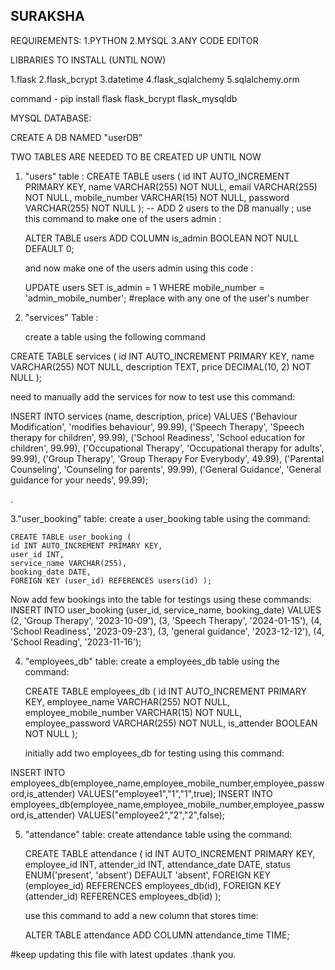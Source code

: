 ## SURAKSHA ##
REQUIREMENTS:
1.PYTHON
2.MYSQL
3.ANY CODE EDITOR

LIBRARIES TO INSTALL (UNTIL NOW)

1.flask
2.flask_bcrypt
3.datetime
4.flask_sqlalchemy
5.sqlalchemy.orm

command - pip install flask flask_bcrypt flask_mysqldb

MYSQL DATABASE:

CREATE A DB NAMED "userDB"

TWO TABLES ARE NEEDED TO BE CREATED UP UNTIL NOW

1. "users" table : CREATE TABLE users (
    id INT AUTO_INCREMENT PRIMARY KEY,
    name VARCHAR(255) NOT NULL,
    email VARCHAR(255) NOT NULL,
    mobile_number VARCHAR(15) NOT NULL,
    password VARCHAR(255) NOT NULL
);
 -- ADD 2 users to the DB manually ; use this command to make one of the users admin :

     ALTER TABLE users ADD COLUMN is_admin BOOLEAN NOT NULL DEFAULT 0;

   and now make one of the users admin using this code :
   
   UPDATE users SET is_admin = 1 WHERE mobile_number = 'admin_mobile_number';  #replace with any one of the user's number

    


2. "services" Table :

   create a table using the following command 

CREATE TABLE services (
    id INT AUTO_INCREMENT PRIMARY KEY,
    name VARCHAR(255) NOT NULL,
    description TEXT,
    price DECIMAL(10, 2) NOT NULL
);

need to manually add the services for now to test  use this command:

INSERT INTO services (name, description, price) VALUES
('Behaviour Modification', 'modifies behaviour', 99.99),
('Speech Therapy', 'Speech therapy for children', 99.99),
('School Readiness', 'School education for children', 99.99),
('Occupational Therapy', 'Occupational therapy for adults', 99.99),
('Group Therapy', 'Group Therapy For Everybody', 49.99),
('Parental Counseling', 'Counseling for parents', 99.99),
('General Guidance', 'General guidance for your needs', 99.99);


.

3."user_booking" table:
    create a user_booking table using the command:

    CREATE TABLE user_booking (
    id INT AUTO_INCREMENT PRIMARY KEY,
    user_id INT,
    service_name VARCHAR(255),
    booking_date DATE,
    FOREIGN KEY (user_id) REFERENCES users(id) );

Now add few bookings into the table for testings using these commands:
     INSERT INTO user_booking (user_id, service_name, booking_date) VALUES
    (2, 'Group Therapy', '2023-10-09'),
    (3, 'Speech Therapy', '2024-01-15'),
    (4, 'School Readiness', '2023-09-23'),
    (3, 'general guidance', '2023-12-12'),
    (4, 'School Reading', '2023-11-16');

4. "employees_db" table:
    create a employees_db table using the command:

   CREATE TABLE employees_db (
    id INT AUTO_INCREMENT PRIMARY KEY,
    employee_name VARCHAR(255) NOT NULL,
    employee_mobile_number VARCHAR(15) NOT NULL,
    employee_password VARCHAR(255) NOT NULL,
    is_attender BOOLEAN NOT NULL
);

   initially add two employees_db for testing using this command:

  INSERT INTO employees_db(employee_name,employee_mobile_number,employee_password,is_attender) VALUES("employee1","1","1",true);
  INSERT INTO employees_db(employee_name,employee_mobile_number,employee_password,is_attender) VALUES("employee2","2","2",false);

5. "attendance" table:
    create attendance table using the command:

   CREATE TABLE attendance (
        id INT AUTO_INCREMENT PRIMARY KEY,
        employee_id INT,
        attender_id INT,
        attendance_date DATE,
        status ENUM('present', 'absent') DEFAULT 'absent',
        FOREIGN KEY (employee_id) REFERENCES employees_db(id),
        FOREIGN KEY (attender_id) REFERENCES employees_db(id)
       );

    use this command to add a new column that stores time:

    ALTER TABLE attendance ADD COLUMN attendance_time TIME;
     

#keep updating this file with latest updates .thank you.
